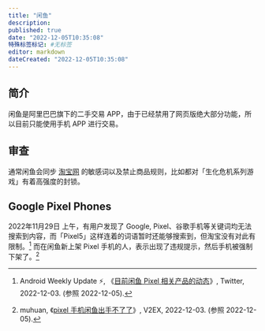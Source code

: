 ```yaml
---
title: "闲鱼"
description:
published: true
date: "2022-12-05T10:35:08"
特殊标签标记: #无标签
editor: markdown
dateCreated: "2022-12-05T10:35:08"
---
```


## 简介

闲鱼是阿里巴巴旗下的二手交易 APP，由于已经禁用了网页版绝大部分功能，所以目前只能使用手机 APP 进行交易。

## 审查

通常闲鱼会同步 [淘宝网](/website/淘宝网.md) 的敏感词以及禁止商品规则，比如都对「生化危机系列游戏」有着高强度的封锁。

## Google Pixel Phones

2022年11月29日 上午，有用户发现了 Google, Pixel、谷歌手机等关键词均无法搜索到内容，而「Pixel5」这样连着的词语暂时还能够搜索到，但淘宝没有对此有限制。[^81152] 而在闲鱼新上架 Pixel 手机的人，表示出现了违规提示，然后手机被强制下架了。[^899752]

[^81152]: Android Weekly Update ⚡, 《[目前闲鱼 Pixel 相关产品的动态](https://web.archive.org/web/20221204095003/https://twitter.com/update4weekly/status/1598954344056881152)》, Twitter, 2022-12-03. (参照 2022-12-05).

[^899752]: muhuan, 《[pixel 手机闲鱼出手不了了](https://web.archive.org/web/20221204093458/https://www.v2ex.com/t/899752)》, V2EX, 2022-12-03. (参照 2022-12-05).
